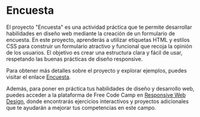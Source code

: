 # Encuesta

El proyecto "Encuesta" es una actividad práctica que te permite desarrollar habilidades en diseño web mediante la creación de un formulario de encuesta. En este proyecto, aprenderás a utilizar etiquetas HTML y estilos CSS para construir un formulario atractivo y funcional que recoja la opinión de los usuarios. El objetivo es crear una estructura clara y fácil de usar, respetando las buenas prácticas de diseño responsive.

Para obtener más detalles sobre el proyecto y explorar ejemplos, puedes visitar el enlace [Encuesta](https://informaticaempresarial-tic-docente.github.io/Encuesta/).

Además, para poner en práctica tus habilidades de diseño y desarrollo web, puedes acceder a la plataforma de Free Code Camp en [Responsive Web Design](https://www.freecodecamp.org/learn/2022/responsive-web-design/), donde encontrarás ejercicios interactivos y proyectos adicionales que te ayudarán a mejorar tus competencias en este campo.
